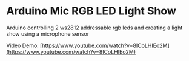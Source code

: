 # Arduino Mic RGB LED Light Show
Arduino controlling 2 ws2812 addressable rgb leds and creating a light show using a microphone sensor

Video Demo: [https://www.youtube.com/watch?v=8ICoLHIEo2M](https://www.youtube.com/watch?v=8ICoLHIEo2M)